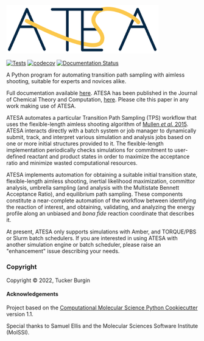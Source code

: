 <img src="docs/_images/atesa_logo.png" alt="ATESA_logo" width="400"/>

[//]: # (Badges)
[![Tests](https://github.com/team-mayes/atesa/actions/workflows/CI.yml/badge.svg)](https://github.com/team-mayes/atesa/actions/workflows/CI.yml)
[![codecov](https://codecov.io/gh/team-mayes/atesa/branch/master/graph/badge.svg)](https://codecov.io/gh/team-mayes/atesa/branch/master)
[![Documentation Status](https://readthedocs.org/projects/atesa/badge/?version=latest)](https://atesa.readthedocs.io/en/latest/?badge=latest)


A Python program for automating transition path sampling with aimless shooting, suitable for experts and novices alike.

Full documentation available [here](https://atesa.readthedocs.io/en/latest/). ATESA has been published in the Journal of Chemical Theory and Computation, [here](10.1021/acs.jctc.2c00543). Please cite this paper in any work making use of ATESA.

ATESA automates a particular Transition Path Sampling (TPS) workflow that uses the flexible-length aimless shooting algorithm of [Mullen *et al.* 2015](http://doi.org/10.1021/acs.jctc.5b00032). ATESA interacts directly with a batch system or job manager to dynamically submit, track, and interpret various simulation and analysis jobs based on one or more initial structures provided to it. The flexible-length implementation periodically checks simulations for commitment to user-defined reactant and product states in order to maximize the acceptance ratio and minimize wasted computational resources.

ATESA implements automation for obtaining a suitable initial transition state, flexible-length aimless shooting, inertial likelihood maximization, committor analysis, umbrella sampling (and analysis with the Multistate Bennett Acceptance Ratio), and equilibrium path sampling. These components constitute a near-complete automation of the workflow between identifying the reaction of interest, and obtaining, validating, and analyzing the energy profile along an unbiased and *bona fide* reaction coordinate that describes it.

At present, ATESA only supports simulations with Amber, and TORQUE/PBS or Slurm batch schedulers. If you are interested in using ATESA with another simulation engine or batch scheduler, please raise an "enhancement" issue describing your needs.

### Copyright

Copyright © 2022, Tucker Burgin


#### Acknowledgements
 
Project based on the 
[Computational Molecular Science Python Cookiecutter](https://github.com/molssi/cookiecutter-cms) version 1.1.

Special thanks to Samuel Ellis and the Molecular Sciences Software Institute (MolSSI).
